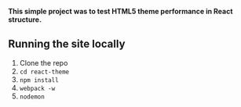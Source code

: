 **This simple project was to test HTML5 theme performance in React structure.**

## Running the site locally

1. Clone the repo
1.  `cd react-theme`
1.  `npm install`
1.  `webpack -w`
1.  `nodemon`

